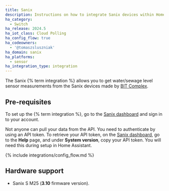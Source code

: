```yaml
---
title: Sanix
description: Instructions on how to integrate Sanix devices within Home Assistant.
ha_category:
  - Switch
ha_release: 2024.5
ha_iot_class: Cloud Polling
ha_config_flow: true
ha_codeowners:
  - '@tomaszsluszniak'
ha_domain: sanix
ha_platforms:
  - sensor
ha_integration_type: integration
---
```


The Sanix {% term integration %} allows you to get water/sewage level sensor measurements from the Sanix devices made by [BIT Complex](https://bitcomplex.pl/).

## Pre-requisites

To set up the {% term integration %}, go to the [Sanix dashboard](https://sanix.bitcomplex.pl) and sign in to your account.

Not anyone can pull your data from the API. You need to authenticate by using an API token. To retrieve your API token, on the [Sanix dashboard](https://sanix.bitcomplex.pl), go to the **Help** page, and under **System version**, copy your API token. You will need this during setup in Home Assistant.

{% include integrations/config_flow.md %}

## Hardware support

- Sanix S M25 (<b>3.10</b> firmware version).
